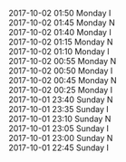 2017-10-02 01:50 Monday  I  
2017-10-02 01:45 Monday  N  
2017-10-02 01:40 Monday  I  
2017-10-02 01:15 Monday  N  
2017-10-02 01:10 Monday  I  
2017-10-02 00:55 Monday  N  
2017-10-02 00:50 Monday  I  
2017-10-02 00:45 Monday  N  
2017-10-02 00:25 Monday  I  
2017-10-01 23:40 Sunday  N  
2017-10-01 23:35 Sunday  I  
2017-10-01 23:10 Sunday  N  
2017-10-01 23:05 Sunday  I  
2017-10-01 23:00 Sunday  N  
2017-10-01 22:45 Sunday  I  
